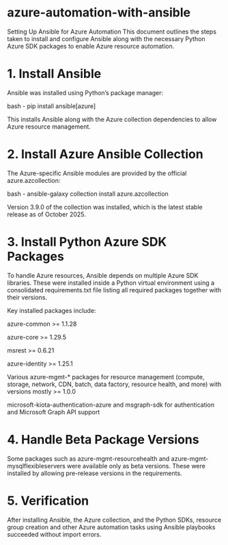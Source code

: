 # azure-automation-with-ansible
Setting Up Ansible for Azure Automation
This document outlines the steps taken to install and configure Ansible along with the necessary Python Azure SDK packages to enable Azure resource automation.

# 1. Install Ansible
Ansible was installed using Python’s package manager:

bash - 
pip install ansible[azure]

This installs Ansible along with the Azure collection dependencies to allow Azure resource management.

# 2. Install Azure Ansible Collection
The Azure-specific Ansible modules are provided by the official azure.azcollection:

bash - 
ansible-galaxy collection install azure.azcollection 

Version 3.9.0 of the collection was installed, which is the latest stable release as of October 2025.

# 3. Install Python Azure SDK Packages
To handle Azure resources, Ansible depends on multiple Azure SDK libraries. These were installed inside a Python virtual environment using a consolidated requirements.txt file listing all required packages together with their versions.

Key installed packages include:

azure-common >= 1.1.28

azure-core >= 1.29.5

msrest >= 0.6.21

azure-identity >= 1.25.1

Various azure-mgmt-* packages for resource management (compute, storage, network, CDN, batch, data factory, resource health, and more) with versions mostly >= 1.0.0

microsoft-kiota-authentication-azure and msgraph-sdk for authentication and Microsoft Graph API support

# 4. Handle Beta Package Versions
Some packages such as azure-mgmt-resourcehealth and azure-mgmt-mysqlflexibleservers were available only as beta versions. These were installed by allowing pre-release versions in the requirements.

# 5. Verification
After installing Ansible, the Azure collection, and the Python SDKs, resource group creation and other Azure automation tasks using Ansible playbooks succeeded without import errors.
